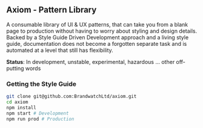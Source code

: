 ## Axiom - Pattern Library

A consumable library of UI & UX patterns, that can take you from a blank page to production without having to worry about styling and design details. Backed by a Style Guide Driven Development approach and a living style guide, documentation does not become a forgotten separate task and is automated at a level that still has flexibility. 

**Status**: In development, unstable, experimental, hazardous ... other off-putting words 

### Getting the Style Guide 

```bash
git clone git@github.com:BrandwatchLtd/axiom.git
cd axiom 
npm install
npm start # Development
npm run prod # Production
```
